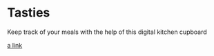 # Tasties
Keep track of your meals with the help of this digital kitchen cupboard

[a link](https://tasties.netlify.app/)